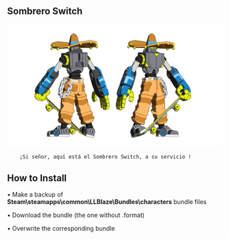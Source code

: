 ## Sombrero Switch
![](Workfiles/Render.png)

		¡Si señor, aquí está el Sombrero Switch, a su servicio !
			
## How to Install
• Make a backup of **Steam\steamapps\common\LLBlaze\Bundles\characters** bundle files

• Download the bundle (the one without .format)

• Overwrite the corresponding bundle

